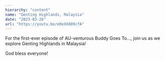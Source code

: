 ```yaml
---
hierarchy: "content"
name: "Genting Highlands, Malaysia"
date: "2023-03-28"
url: "https://youtu.be/e0eXX889cfA"
---
```


For the first-ever episode of AU-venturous Buddy Goes To…, join us as we explore Genting Highlands in Malaysia!

God bless everyone!